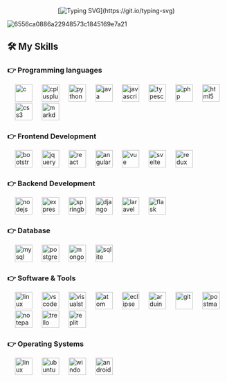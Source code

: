 

<div align="center">

[![Typing SVG](https://readme-typing-svg.demolab.com?font=Montserrat&color=%2300FF00&size=24&center=true&vCenter=true&width=900&height=60&lines=Welcome+to+my+GitHub+Profile.;I'm+Simpler+Hacking.;Also+known+as+S.H.;I+founded+www.SimplerHacking.com;An+innovative+education+platform.;Feel+free+to+connect+with+me.)](https://git.io/typing-svg)

</div>

![6556ca0886a22948573c1845169e7a21](https://github.com/simplerhacking/simplerhacking/assets/141525149/feaa62b1-1e5d-4e32-8f39-32c7b0eaf856)



## 🛠️ My Skills

### 👉 Programming languages

<p align="left"> 
  &emsp;
  <img src="https://img.shields.io/badge/C-00599C?style=for-the-badge&logo=c&logoColor=white" alt="c" height="40"/>
  &emsp;
  <img src="https://img.shields.io/badge/C++-00599C?style=for-the-badge&logo=c%2B%2B&logoColor=white" alt="cplusplus" height="40"/>
  &emsp;
  <img src="https://img.shields.io/badge/Python-3776AB?style=for-the-badge&logo=python&logoColor=white" alt="python" height="40"/>
  &emsp;
  <img src="https://img.shields.io/badge/Java-ED8B00?style=for-the-badge&logo=java&logoColor=white" alt="java" height="40"/>
  &emsp;
  <img src="https://img.shields.io/badge/JavaScript-F7DF1E?style=for-the-badge&logo=javascript&logoColor=black" alt="javascript" height="40"/>
  &emsp;
  <img src="https://img.shields.io/badge/TypeScript-007ACC?style=for-the-badge&logo=typescript&logoColor=white" alt="typescript" height="40"/>
  &emsp;
  <img src="https://img.shields.io/badge/PHP-777BB4?style=for-the-badge&logo=php&logoColor=white" alt="php" height="40"/>
  &emsp;
  <img src="https://img.shields.io/badge/HTML5-E34F26?style=for-the-badge&logo=html5&logoColor=white" alt="html5" height="40"/>
  &emsp;
  <img src="https://img.shields.io/badge/CSS3-1572B6?style=for-the-badge&logo=css3&logoColor=white" alt="css3" height="40"/>
  &emsp;
  <img src="https://img.shields.io/badge/Markdown-000000?style=for-the-badge&logo=markdown&logoColor=white" alt="markdown" height="40"/>
</p>

### 👉 Frontend Development
<p align="left"> 
  &emsp;
  <img src="https://img.shields.io/badge/Bootstrap-563D7C?style=for-the-badge&logo=bootstrap&logoColor=white" alt="bootstrap" height="40"/>
  &emsp;
  <img src="https://img.shields.io/badge/jQuery-0769AD?style=for-the-badge&logo=jquery&logoColor=white" alt="jquery" height="40"/>
  &emsp;
  <img src="https://img.shields.io/badge/React-20232A?style=for-the-badge&logo=react&logoColor=61DAFB" alt="react" height="40"/>
  &emsp;
  <img src="https://img.shields.io/badge/Angular-DD0031?style=for-the-badge&logo=angular&logoColor=white" alt="angular" height="40"/>
  &emsp;
  <img src="https://img.shields.io/badge/Vue.js-35495E?style=for-the-badge&logo=vue.js&logoColor=4FC08D" alt="vue" height="40"/>
  &emsp;
  <img src="https://img.shields.io/badge/Svelte-FF3E00?style=for-the-badge&logo=svelte&logoColor=white" alt="svelte" height="40"/>
  &emsp;
  <img src="https://img.shields.io/badge/Redux-764ABC?style=for-the-badge&logo=redux&logoColor=white" alt="redux" height="40"/>
</p>

### 👉 Backend Development
<p align="left">
  &emsp;
  <img src="https://img.shields.io/badge/Node.js-43853D?style=for-the-badge&logo=node.js&logoColor=white" alt="nodejs" height="40"/>
  &emsp;
  <img src="https://img.shields.io/badge/Express.js-404D59?style=for-the-badge&logo=express&logoColor=white" alt="expressjs" height="40"/>
  &emsp;
  <img src="https://img.shields.io/badge/Spring_Boot-F2F4F9?style=for-the-badge&logo=spring-boot" alt="springboot" height="40"/>
  &emsp;
  <img src="https://img.shields.io/badge/Django-092E20?style=for-the-badge&logo=django&logoColor=white" alt="django" height="40"/>
  &emsp;
  <img src="https://img.shields.io/badge/Laravel-FF2D20?style=for-the-badge&logo=laravel&logoColor=white" alt="laravel" height="40"/>
  &emsp;
  <img src="https://img.shields.io/badge/Flask-000000?style=for-the-badge&logo=flask&logoColor=white" alt="flask" height="40"/>
</p>

### 👉 Database
<p align="left">
  &emsp;
  <img src="https://img.shields.io/badge/MySQL-00000F?style=for-the-badge&logo=mysql&logoColor=white" alt="mysql" height="40"/>
  &emsp;
  <img src="https://img.shields.io/badge/PostgreSQL-316192?style=for-the-badge&logo=postgresql&logoColor=white" alt="postgresql" height="40"/>
  &emsp;
  <img src="https://img.shields.io/badge/MongoDB-4EA94B?style=for-the-badge&logo=mongodb&logoColor=white" alt="mongodb" height="40"/>
  &emsp;
  <img src="https://img.shields.io/badge/SQLite-07405E?style=for-the-badge&logo=sqlite&logoColor=white" alt="sqlite" height="40"/>
</p>

### 👉 Software & Tools
 
<p>
  &emsp;
    <img src="https://img.shields.io/badge/Linux-FCC624?style=for-the-badge&logo=linux&logoColor=black" alt="linux" height="40"/>
  &emsp;
    <img src="https://img.shields.io/badge/Visual_Studio_Code-0078D4?style=for-the-badge&logo=visual%20studio%20code&logoColor=white" alt="vscode" height="40"/>
  &emsp;
    <img src="https://img.shields.io/badge/Visual_Studio-5C2D91?style=for-the-badge&logo=visual%20studio&logoColor=white" alt="visualstudio" height="40"/>
  &emsp;
    <img src="https://img.shields.io/badge/Atom-66595C?style=for-the-badge&logo=Atom&logoColor=white" alt="atom" height="40"/>
  &emsp;
    <img src="https://img.shields.io/badge/Eclipse-2C2255?style=for-the-badge&logo=eclipse&logoColor=white" alt="eclipse" height="40"/>
  &emsp;
    <img src="https://img.shields.io/badge/Arduino_IDE-00979D?style=for-the-badge&logo=arduino&logoColor=white" alt="arduino" height="40"/>
  &emsp;
    <img src="https://img.shields.io/badge/Git-F05032?style=for-the-badge&logo=git&logoColor=white" alt="git" height="40"/>
  &emsp;
    <img src="https://img.shields.io/badge/Postman-FF6C37?style=for-the-badge&logo=Postman&logoColor=white" alt="postman" height="40"/>
  &emsp;
    <img src="https://img.shields.io/badge/Notepad++-90E59A.svg?style=for-the-badge&logo=notepad%2B%2B&logoColor=black" alt="notepadplusplus" height="40"/>
  &emsp;
    <img src="https://img.shields.io/badge/Trello-0052CC?style=for-the-badge&logo=trello&logoColor=white" alt="trello" height="40"/>
  &emsp;
    <img src="https://img.shields.io/badge/replit-667881?style=for-the-badge&logo=replit&logoColor=white" alt="replit" height="40"/>  
</p>

### 👉 Operating Systems

<p>
  &emsp;
    <img src="https://img.shields.io/badge/Linux-FCC624?style=for-the-badge&logo=linux&logoColor=black" alt="linux" height="40"/>
  &emsp;
    <img src="https://img.shields.io/badge/Ubuntu-E95420?style=for-the-badge&logo=ubuntu&logoColor=white" alt="ubuntu" height="40"/>
  &emsp;
    <img src="https://img.shields.io/badge/Windows-0078D6?style=for-the-badge&logo=windows&logoColor=white" alt="windows" height="40"/>
  &emsp;
    <img src="https://img.shields.io/badge/Android-3DDC84?style=for-the-badge&logo=android&logoColor=white" alt="android" height="40"/>
</p>

<br/>



